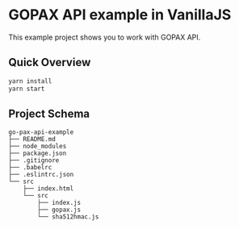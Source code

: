 # GOPAX API example in VanillaJS
This example project shows you to work with GOPAX API.

## Quick Overview

```sh
yarn install
yarn start
```

## Project Schema

```
go-pax-api-example
├── README.md
├── node_modules
├── package.json
├── .gitignore
├── .babelrc
├── .eslintrc.json
└── src
    ├── index.html
    └── src
        ├── index.js
        ├── gopax.js
        └── sha512hmac.js
```
